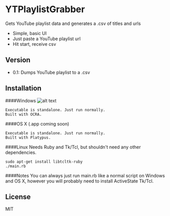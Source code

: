 YTPlaylistGrabber
=========

Gets YouTube playlist data and generates a .csv of titles and urls
- Simple, basic UI
- Just paste a YouTube playlist url
- Hit start, receive csv

Version
-------
- 0.1: Dumps YouTube playlist to a .csv

Installation
--------------

####Windows
![alt text](https://raw.github.com/Gunbard/YTPlaylistGrabber/master/readme-img/win8.png "Windows 8 screenshot")
```
Executable is standalone. Just run normally.
Built with OCRA.
```

####OS X (.app coming soon)
```
Executable is standalone. Just run normally.
Built with Platypus.
```

####Linux
Needs Ruby and Tk/Tcl, but shouldn't need any other dependencies.
```
sudo apt-get install libtcltk-ruby
./main.rb
```
####Notes
You can always just run main.rb like a normal script on Windows and OS X, however you will probably need to install ActiveState Tk/Tcl.


License
----

MIT
    